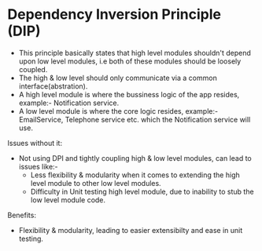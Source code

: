 # Dependency Inversion Principle (DIP)

- This principle basically states that high level modules shouldn't depend upon low level modules, i.e both of these modules should be loosely coupled.
- The high & low level should only communicate via a common interface(abstration).
- A high level module is where the bussiness logic of the app resides, example:- Notification service.
- A low level module is where the core logic resides, example:- EmailService, Telephone service etc. which the Notification service will use.

Issues without it:
- Not using DPI and tightly coupling high & low level modules, can lead to issues like:-
  - Less flexibility & modularity when it comes to extending the high level module to other low level modules.
  - Difficulty in Unit testing high level module, due to inability to stub the low level module code.

Benefits:
- Flexibility & modularity, leading to easier extensibilty and ease in unit testing.
